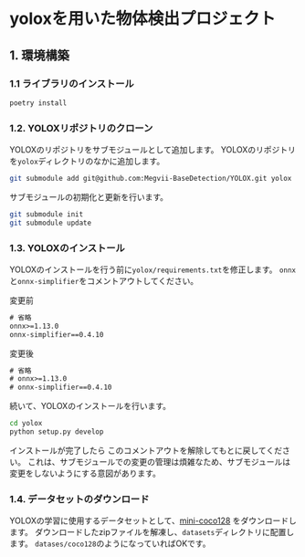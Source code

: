 # yoloxを用いた物体検出プロジェクト

## 1. 環境構築

### 1.1 ライブラリのインストール

```bash
poetry install
```

### 1.2. YOLOXリポジトリのクローン

YOLOXのリポジトリをサブモジュールとして追加します。
YOLOXのリポジトリを`yolox`ディレクトリのなかに追加します。

```bash
git submodule add git@github.com:Megvii-BaseDetection/YOLOX.git yolox
```

サブモジュールの初期化と更新を行います。

```bash
git submodule init 
git submodule update
```

### 1.3. YOLOXのインストール

YOLOXのインストールを行う前に`yolox/requirements.txt`を修正します。
`onnx`と`onnx-simplifier`をコメントアウトしてください。

変更前

```requirements.txt
# 省略
onnx>=1.13.0
onnx-simplifier==0.4.10
```

変更後

```requirements.txt
# 省略
# onnx>=1.13.0
# onnx-simplifier==0.4.10
```

続いて、YOLOXのインストールを行います。

```bash
cd yolox
python setup.py develop
```

インストールが完了したら このコメントアウトを解除してもとに戻してください。
これは、サブモジュールでの変更の管理は煩雑なため、サブモジュールは変更をしないようにする意図があります。


### 1.4. データセットのダウンロード

YOLOXの学習に使用するデータセットとして、[mini-coco128](https://drive.google.com/file/d/16N3u36ycNd70m23IM7vMuRQXejAJY9Fs/view?usp=sharing)
をダウンロードします。
ダウンロードしたzipファイルを解凍し、`datasets`ディレクトリに配置します。
`datases/coco128`のようになっていればOKです。

